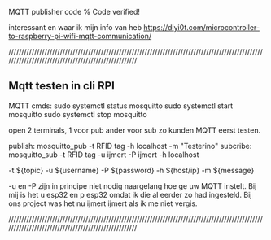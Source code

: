 MQTT publisher code
%
Code verified!

interessant en waar ik mijn info van heb https://diyi0t.com/microcontroller-to-raspberry-pi-wifi-mqtt-communication/


/////////////////////////////////////////////////////////////////////////////////////////////////////////////////////////////////////////////////////

Mqtt testen in cli RPI
----------------------

MQTT cmds:
sudo systemctl status mosquitto
sudo systemctl start mosquitto
sudo systemctl stop mosquitto

open 2 terminals, 1 voor pub ander voor sub zo kunden MQTT eerst testen.

publish: mosquitto_pub -t RFID tag -h localhost -m "Testerino"
subcribe: mosquitto_sub -t RFID tag -u ijmert -P ijmert -h localhost

-t ${topic} -u ${username} -P ${password} -h ${host/ip} -m ${message}

-u en -P zijn in principe niet nodig naargelang hoe ge uw MQTT instelt.
Bij mij is het u esp32 en p esp32 omdat ik die al eerder zo had ingesteld.
Bij ons project was het nu ijmert ijmert als ik me niet vergis.

/////////////////////////////////////////////////////////////////////////////////////////////////////////////////////////////////////////////////////
